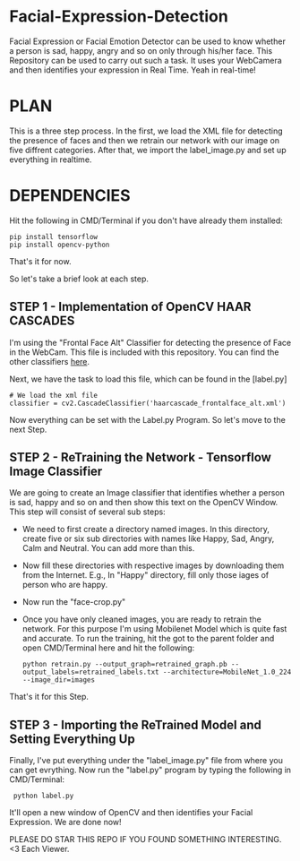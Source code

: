 # Facial-Expression-Detection


Facial Expression or Facial Emotion Detector can be used to know whether a person is sad, happy, angry and so on only through his/her face. This Repository can be used to carry out such a task. It uses your WebCamera and then identifies your expression in Real Time. Yeah in real-time!

# PLAN

This is a three step process. In the first, we load the XML file for detecting the presence of faces and then we retrain our network with our image on five diffrent categories. After that, we import the label_image.py and set up everything in realtime.

# DEPENDENCIES

Hit the following in CMD/Terminal if you don't have already them installed:

    pip install tensorflow
    pip install opencv-python
    
That's it for now.

So let's take a brief look at each step.

## STEP 1 - Implementation of OpenCV HAAR CASCADES

I'm using the "Frontal Face Alt" Classifier for detecting the presence of Face in the WebCam. This file is included with this repository. You can find the other classifiers [here](https://github.com/opencv/opencv/tree/master/data/haarcascades).

Next, we have the task to load this file, which can be found in the [label.py]

    # We load the xml file
    classifier = cv2.CascadeClassifier('haarcascade_frontalface_alt.xml')

Now everything can be set with the Label.py Program. So let's move to the next Step.

## STEP 2 - ReTraining the Network - Tensorflow Image Classifier

We are going to create an Image classifier that identifies whether a person is sad, happy and so on and then show this text on the OpenCV Window.
This step will consist of several sub steps:

- We need to first create a directory named images. In this directory, create five or six sub directories with names like Happy, Sad, Angry, Calm and Neutral. You can add more than this.
- Now fill these directories with respective images by downloading them from the Internet. E.g., In "Happy" directory, fill only those iages of person who are happy.
- Now run the "face-crop.py" 
- Once you have only cleaned images, you are ready to retrain the network. For this purpose I'm using Mobilenet Model which is quite fast and accurate. To run the training, hit the got to the parent folder and open CMD/Terminal here and hit the following:

      python retrain.py --output_graph=retrained_graph.pb --output_labels=retrained_labels.txt --architecture=MobileNet_1.0_224 --image_dir=images

That's it for this Step.

## STEP 3 - Importing the ReTrained Model and Setting Everything Up

Finally, I've put everything under the "label_image.py" file from where you can get evrything.
Now run the "label.py" program by typing the following in CMD/Terminal:
      
     python label.py
     
It'll open a new window of OpenCV and then identifies your Facial Expression.
We are done now!


PLEASE DO STAR THIS REPO IF YOU FOUND SOMETHING INTERESTING. <3 Each Viewer.
